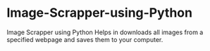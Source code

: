 # Image-Scrapper-using-Python
Image Scrapper using Python Helps in downloads all images from a specified webpage and saves them to your computer.
